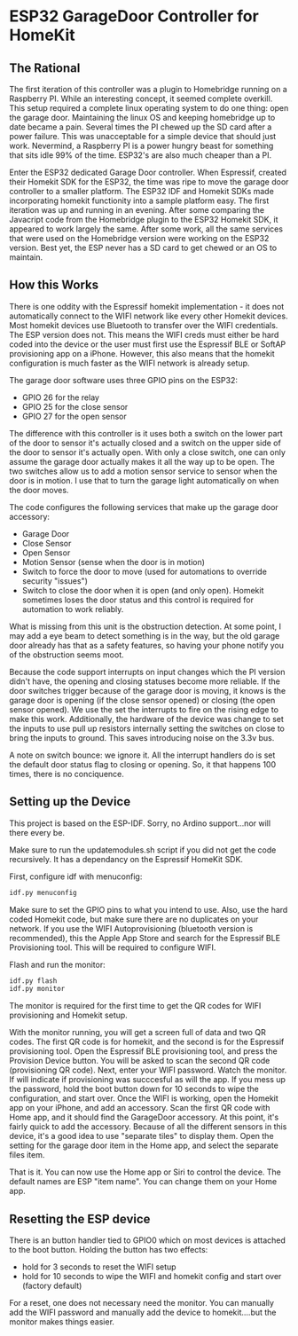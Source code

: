 # ESP32 GarageDoor Controller for HomeKit

## The Rational

The first iteration of this controller was a plugin to Homebridge running on a Raspberry PI. While an interesting concept, it seemed complete overkill. This setup required a complete linux operating system to do one thing: open the garage door. Maintaining the linux OS and keeping homebridge up to date became a pain. Several times the PI chewed up the SD card after a power failure. This was unacceptable for a simple device that should just work. Nevermind, a Raspberry PI is a power hungry beast for something that sits idle 99% of the time. ESP32's are also much cheaper than a PI.

Enter the ESP32 dedicated Garage Door controller. When Espressif, created their Homekit SDK for the ESP32, the time was ripe to move the garage door controller to a smaller platform. The ESP32 IDF and Homekit SDKs made incorporating homekit functionity into a sample platform easy. The first iteration was up and running in an evening. After some comparing the Javacript code from the Homebridge plugin to the ESP32 Homekit SDK, it appeared to work largely the same. After some work, all the same services that were used on the Homebridge version were working on the ESP32 version. Best yet, the ESP never has a SD card to get chewed or an OS to maintain.

## How this Works

There is one oddity with the Espressif homekit implementation - it does not automatically connect to the WIFI network like every other Homekit devices. Most homekit devices use Bluetooth to transfer over the WIFI credentials. The ESP version does not. This means the WIFI creds must either be hard coded into the device or the user must first use the Espressif BLE or SoftAP provisioning app on a iPhone. However, this also means that the homekit configuration is much faster as the WIFI network is already setup.

The garage door software uses three GPIO pins on the ESP32:
- GPIO 26 for the relay
- GPIO 25 for the close sensor
- GPIO 27 for the open sensor

The difference with this controller is it uses both a switch on the lower part of the door to sensor it's actually closed and a switch on the upper side of the door to sensor it's actually open. With only a close switch, one can only assume the garage door actually makes it all the way up to be open. The two switches allow us to add a motion sensor service to sensor when the door is in motion. I use that to turn the garage light automatically on when the door moves.

The code configures the following services that make up the garage door accessory:
- Garage Door
- Close Sensor
- Open Sensor
- Motion Sensor (sense when the door is in motion)
- Switch to force the door to move (used for automations to override security "issues")
- Switch to close the door when it is open (and only open). Homekit sometimes loses the door status and this control is required for automation to work reliably.

What is missing from this unit is the obstruction detection. At some point, I may add a eye beam to detect something is in the way, but the old garage door already has that as a safety features, so having your phone notify you of the obstruction seems moot.

Because the code support interrupts on input changes which the PI version didn't have, the opening and closing statuses become more reliable. If the door switches trigger because of the garage door is moving, it knows is the garage door is opening (if the close sensor opened) or closing (the open sensor opened). We use the set the interrupts to fire on the rising edge to make this work. Additionally, the hardware of the device was change to set the inputs to use pull up resistors internally setting the switches on close to bring the inputs to ground. This saves introducing noise on the 3.3v bus.

A note on switch bounce: we ignore it. All the interrupt handlers do is set the default door status flag to closing or opening. So, it that happens 100 times, there is no conciquence.

## Setting up the Device

This project is based on the ESP-IDF. Sorry, no Ardino support...nor will there every be.

Make sure to run the updatemodules.sh script if you did not get the code recursively. It has a dependancy on the Espressif HomeKit SDK.

First, configure idf with menuconfig:

```bash
idf.py menuconfig
```

Make sure to set the GPIO pins to what you intend to use. Also, use the hard coded Homekit code, but make sure there are no duplicates on your network. If you use the WIFI Autoprovisioning (bluetooth version is recommended), this the Apple App Store and search for the Espressif BLE Provisioning tool. This will be required to configure WIFI.

Flash and run the monitor:

```bash
idf.py flash
idf.py monitor
```

The monitor is required for the first time to get the QR codes for WIFI provisioning and Homekit setup.

With the monitor running, you will get a screen full of data and two QR codes. The first QR code is for homekit, and the second is for the Espressif provisioning tool. Open the Espressif BLE provisioning tool, and press the Provision Device button. You will be asked to scan the second QR code (provisioning QR code). Next, enter your WIFI password. Watch the monitor. If will indicate if provisioning was succcesful as will the app. If you mess up the password, hold the boot button down for 10 seconds to wipe the configuration, and start over. Once the WIFI is working, open the Homekit app on your iPhone, and add an accessory. Scan the first QR code with Home app, and it should find the GarageDoor accessory. At this point, it's fairly quick to add the accessory. Because of all the different sensors in this device, it's a good idea to use "separate tiles" to display them. Open the setting for the garage door item in the Home app, and select the separate files item.

That is it. You can now use the Home app or Siri to control the device. The default names are ESP "item name". You can change them on your Home app.

## Resetting the ESP device

There is an button handler tied to GPIO0 which on most devices is attached to the boot button. Holding the button has two effects:
- hold for 3 seconds to reset the WIFI setup
- hold for 10 seconds to wipe the WIFI and homekit config and start over (factory default)

For a reset, one does not necessary need the monitor. You can manually add the WIFI password and manually add the device to homekit....but the monitor makes things easier.
